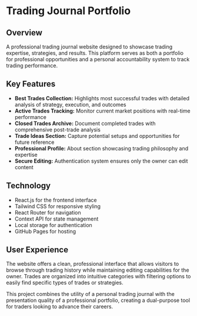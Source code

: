 # Trading Journal Portfolio

## Overview
A professional trading journal website designed to showcase trading expertise, strategies, and results. This platform serves as both a portfolio for professional opportunities and a personal accountability system to track trading performance.

## Key Features
- **Best Trades Collection:** Highlights most successful trades with detailed analysis of strategy, execution, and outcomes
- **Active Trades Tracking:** Monitor current market positions with real-time performance  
- **Closed Trades Archive:** Document completed trades with comprehensive post-trade analysis
- **Trade Ideas Section:** Capture potential setups and opportunities for future reference
- **Professional Profile:** About section showcasing trading philosophy and expertise
- **Secure Editing:** Authentication system ensures only the owner can edit content

## Technology
- React.js for the frontend interface
- Tailwind CSS for responsive styling
- React Router for navigation
- Context API for state management
- Local storage for authentication
- GitHub Pages for hosting

## User Experience
The website offers a clean, professional interface that allows visitors to browse through trading history while maintaining editing capabilities for the owner. Trades are organized into intuitive categories with filtering options to easily find specific types of trades or strategies.

This project combines the utility of a personal trading journal with the presentation quality of a professional portfolio, creating a dual-purpose tool for traders looking to advance their careers.
